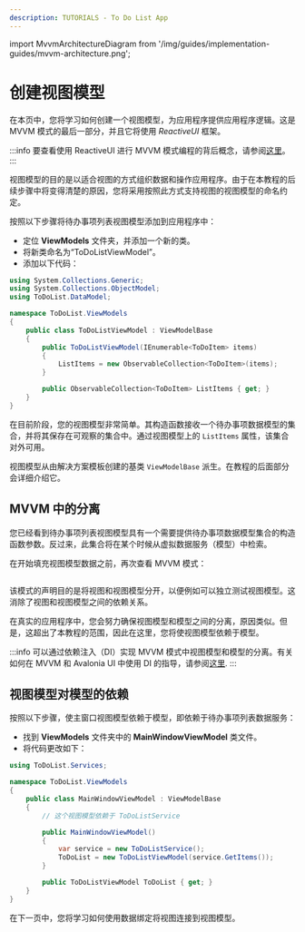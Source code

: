 ```yaml
---
description: TUTORIALS - To Do List App
---
```


import MvvmArchitectureDiagram from '/img/guides/implementation-guides/mvvm-architecture.png';

# 创建视图模型

在本页中，您将学习如何创建一个视图模型，为应用程序提供应用程序逻辑。这是 MVVM 模式的最后一部分，并且它将使用 _ReactiveUI_ 框架。

:::info
要查看使用 ReactiveUI 进行 MVVM 模式编程的背后概念，请参阅[这里](../../concepts/reactiveui/)。
:::

视图模型的目的是以适合视图的方式组织数据和操作应用程序。由于在本教程的后续步骤中将变得清楚的原因，您将采用按照此方式支持视图的视图模型的命名约定。

按照以下步骤将待办事项列表视图模型添加到应用程序中：

- 定位 **ViewModels** 文件夹，并添加一个新的类。
- 将新类命名为“ToDoListViewModel”。
- 添加以下代码：

```csharp
using System.Collections.Generic;
using System.Collections.ObjectModel;
using ToDoList.DataModel;

namespace ToDoList.ViewModels
{
    public class ToDoListViewModel : ViewModelBase
    {
        public ToDoListViewModel(IEnumerable<ToDoItem> items)
        {
            ListItems = new ObservableCollection<ToDoItem>(items);
        }

        public ObservableCollection<ToDoItem> ListItems { get; }
    }
}
```

在目前阶段，您的视图模型非常简单。其构造函数接收一个待办事项数据模型的集合，并将其保存在可观察的集合中。通过视图模型上的 `ListItems` 属性，该集合对外可用。

视图模型从由解决方案模板创建的基类 `ViewModelBase` 派生。在教程的后面部分会详细介绍它。

## MVVM 中的分离

您已经看到待办事项列表视图模型具有一个需要提供待办事项数据模型集合的构造函数参数。反过来，此集合将在某个时候从虚拟数据服务（模型）中检索。

在开始填充视图模型数据之前，再次查看 MVVM 模式：

<img className="center" src={MvvmArchitectureDiagram} alt="" />

该模式的声明目的是将视图和视图模型分开，以便例如可以独立测试视图模型。这消除了视图和视图模型之间的依赖关系。

在真实的应用程序中，您会努力确保视图模型和模型之间的分离，原因类似。但是，这超出了本教程的范围，因此在这里，您将使视图模型依赖于模型。

:::info
可以通过依赖注入（DI）实现 MVVM 模式中视图模型和模型的分离。有关如何在 MVVM 和 Avalonia UI 中使用 DI 的指导，请参阅[这里](../../guides/implementation-guides/how-to-implement-dependency-injection.md).
:::

## 视图模型对模型的依赖

按照以下步骤，使主窗口视图模型依赖于模型，即依赖于待办事项列表数据服务：

- 找到 **ViewModels** 文件夹中的 **MainWindowViewModel** 类文件。
- 将代码更改如下：

```csharp
using ToDoList.Services;

namespace ToDoList.ViewModels
{
    public class MainWindowViewModel : ViewModelBase
    {
        // 这个视图模型依赖于 ToDoListService

        public MainWindowViewModel()
        {
            var service = new ToDoListService();
            ToDoList = new ToDoListViewModel(service.GetItems());
        }

        public ToDoListViewModel ToDoList { get; }
    }
}
```

在下一页中，您将学习如何使用数据绑定将视图连接到视图模型。

